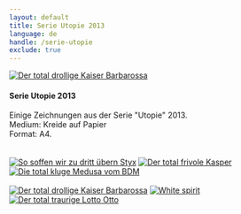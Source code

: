 ```yaml
---
layout: default
title: Serie Utopie 2013
language: de
handle: /serie-utopie
exclude: true
---
```


<a rel="lightbox" data-lightbox="example-1" href="/galeries/serie-utopie/der-drollige-barbarossa-web.jpg" title="Der total drollige Kaiser Barbarossa"><img src="/galeries/serie-utopie/der-drollige-barbarossa-web.jpg" alt="Der total drollige Kaiser Barbarossa" class="img-left"></a>
#### Serie Utopie 2013 
  
Einige Zeichnungen aus der Serie "Utopie" 2013.  
Medium: Kreide auf Papier  
Format: A4.   
<br style="clear:both" />
<br style="clear:both" />
<a rel="lightbox" data-lightbox="example-1" href="/galeries/serie-utopie/utopie-so-soffen-wir-zu-dritt-uebern-styx-web.jpg" title="So soffen wir zu dritt übern Styx"><img src="/galeries/serie-utopie/utopie-so-soffen-wir-zu-dritt-uebern-styx-web.jpg" alt="So soffen wir zu dritt übern Styx" class="img-left3"></a>
<a rel="lightbox" data-lightbox="example-1" href="/galeries/serie-utopie/utopie-frivol-web.jpg" title="Der total frivole Kasper"><img src="/galeries/serie-utopie/utopie-frivol-web.jpg" alt="Der total frivole Kasper" class="img-left3"></a>
<a rel="lightbox" data-lightbox="example-1" href="/galeries/serie-utopie/utopie-medusa-web.jpg" title="Die total kluge Medusa vom BDM"><img src="/galeries/serie-utopie/utopie-medusa-web.jpg" alt="Die total kluge Medusa vom BDM" class="img-left3"></a>
<br style="clear:both" />
<br style="clear:both" />
<a rel="lightbox" data-lightbox="example-1" href="/galeries/serie-utopie/der-drollige-barbarossa-web.jpg" title="Der total drollige Kaiser Barbarossa"><img src="/galeries/serie-utopie/der-drollige-barbarossa-web.jpg" alt="Der total drollige Kaiser Barbarossa" class="img-left3"></a>
<a rel="lightbox" data-lightbox="example-1" href="/galeries/serie-utopie/utopie-white-spirit-web.jpg" title="White spirit"><img src="/galeries/serie-utopie/utopie-white-spirit-web.jpg" alt="White spirit" class="img-left3"></a>
<a rel="lightbox" data-lightbox="example-1" href="/galeries/serie-utopie/utopie-tete-a-toto-web.jpg" title="Der total traurige Lotto Otto"><img src="/galeries/serie-utopie/utopie-tete-a-toto-web.jpg" alt="Der total traurige Lotto Otto" class="img-left3"></a>
<br style="clear:both" />
<br style="clear:both" />
